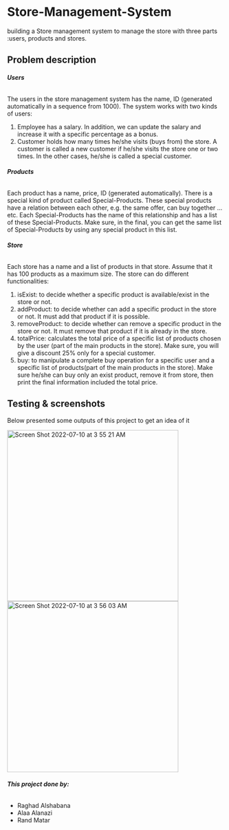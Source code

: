 # Store-Management-System
building a Store management system to manage the store with three parts :users, products and stores.

## Problem description

###### **Users**
The users in the store management system has the name, ID (generated automatically in a sequence from 1000). The system works with two kinds of users:
1. Employee has a salary. In addition, we can update the salary and increase it with a specific percentage as a bonus.
2. Customer holds how many times he/she visits (buys from) the store. A customer is called a new customer if he/she visits the store one or two times. In the other cases, he/she is called a special customer.
###### **Products**
Each product has a name, price, ID (generated automatically). There is a special kind of product called Special-Products. These special products have a relation between each other, e.g. the same offer, can buy together ... etc. Each Special-Products has the name of this relationship and has a list of these Special-Products. Make sure, in the final, you can get the same list of Special-Products by using any special product in this list.
###### **Store**
Each store has a name and a list of products in that store. Assume that it has 100 products as a maximum size. The store can do different functionalities:
1. isExist: to decide whether a specific product is available/exist in the store or not.
2. addProduct: to decide whether can add a specific product in the store or not. It
must add that product if it is possible.
3. removeProduct: to decide whether can remove a specific product in the store or not. It must remove that product if it is already in the store.
4. totalPrice: calculates the total price of a specific list of products chosen by the user (part of the main products in the store). Make sure, you will give a discount 25% only for a special customer.
5. buy: to manipulate a complete buy operation for a specific user and a specific list of products(part of the main products in the store). Make sure he/she can buy only an exist product, remove it from store, then print the final information included the total price.


## Testing & screenshots 
Below presented some outputs of this project to get an idea of it

<img width="398" alt="Screen Shot 2022-07-10 at 3 55 21 AM" src="https://user-images.githubusercontent.com/68879499/178127277-711304cd-8cb5-4885-90a4-9af4dd3a3d1f.png">

<img width="398" alt="Screen Shot 2022-07-10 at 3 56 03 AM" src="https://user-images.githubusercontent.com/68879499/178127294-8752f56d-32e1-4b85-baf7-6ad9fe4ebc06.png">

###### **This project done by:**
- Raghad Alshabana
- Alaa Alanazi
- Rand Matar
